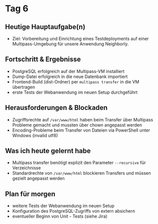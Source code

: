 # Tag 6

## Heutige Hauptaufgabe(n)
- Ziel: Vorbereitung und Einrichtung eines Testdeployments auf einer Multipass-Umgebung für unsere Anwendung Neighborly.

## Fortschritt & Ergebnisse
- PostgreSQL erfolgreich auf der Multipass-VM installiert
- Dump-Datei erfolgreich in die neue Datenbank importiert
- Frontend-Build (dist-Ordner) per `multipass transfer` in die VM übertragen
- erste Tests der Webanwendung im neuen Setup durchgeführt

## Herausforderungen & Blockaden
- Zugriffsrechte auf `/var/www/html` haben beim Transfer über Multipass Probleme gemacht und mussten über chown angepasst werden
- Encoding-Probleme beim Transfer von Dateien via PowerShell unter Windows (invalid utf8)

## Was ich heute gelernt habe
- Multipass transfer benötigt explizit den Parameter `--recursive` für Verzeichnisse
- Standardrechte von `/var/www/html` blockieren Transfers und müssen gezielt angepasst werden

## Plan für morgen
- weitere Tests der Webanwendung im neuen Setup
- Konfiguration des PostgreSQL-Zugriffs von extern absichern
- eventueller Beginn von Unit - Tests (siehe Jira)
